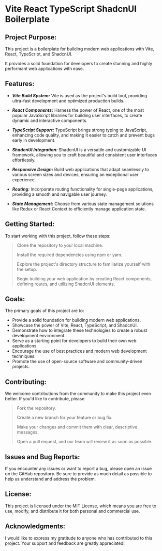 # Vite React TypeScript ShadcnUI Boilerplate

## Project Purpose:

This project is a boilerplate for building modern web applications with Vite, React, TypeScript, and ShadcnUI. 

It provides a solid foundation for developers to create stunning and highly performant web applications with ease.

## Features:

- ***Vite Build System:*** Vite is used as the project's build tool, providing ultra-fast development and optimized production builds.

- ***React Components:*** Harness the power of React, one of the most popular JavaScript libraries for building user interfaces, to create dynamic and interactive components.

- ***TypeScript Support:*** TypeScript brings strong typing to JavaScript, enhancing code quality, and making it easier to catch and prevent bugs early in development.

- ***ShadcnUI Integration:*** ShadcnUI is a versatile and customizable UI framework, allowing you to craft beautiful and consistent user interfaces effortlessly.

- ***Responsive Design:*** Build web applications that adapt seamlessly to various screen sizes and devices, ensuring an exceptional user experience.

- ***Routing:*** Incorporate routing functionality for single-page applications, providing a smooth and navigable user journey.

- ***State Management:*** Choose from various state management solutions like Redux or React Context to efficiently manage application state.

## Getting Started:

To start working with this project, follow these steps:

> Clone the repository to your local machine.
> 
> Install the required dependencies using npm or yarn.
> 
> Explore the project's directory structure to familiarize yourself with the setup.
> 
> Begin building your web application by creating React components, defining routes, and utilizing ShadcnUI elements.

## Goals:

The primary goals of this project are to:
- Provide a solid foundation for building modern web applications.
- Showcase the power of Vite, React, TypeScript, and ShadcnUI.
- Demonstrate how to integrate these technologies to create a robust development environment.
- Serve as a starting point for developers to build their own web applications.
- Encourage the use of best practices and modern web development techniques.
- Promote the use of open-source software and community-driven projects.

## Contributing:

We welcome contributions from the community to make this project even better. If you'd like to contribute, please:

> Fork the repository.
> 
> Create a new branch for your feature or bug fix.
> 
> Make your changes and commit them with clear, descriptive messages.
> 
> Open a pull request, and our team will review it as soon as possible.

## Issues and Bug Reports:

If you encounter any issues or want to report a bug, please open an issue on the GitHub repository. Be sure to provide as much detail as possible to help us understand and address the problem.

## License:

This project is licensed under the MIT License, which means you are free to use, modify, and distribute it for both personal and commercial use.

## Acknowledgments:

I would like to express my gratitude to anyone who has contributed to this project. Your support and feedback are greatly appreciated!

